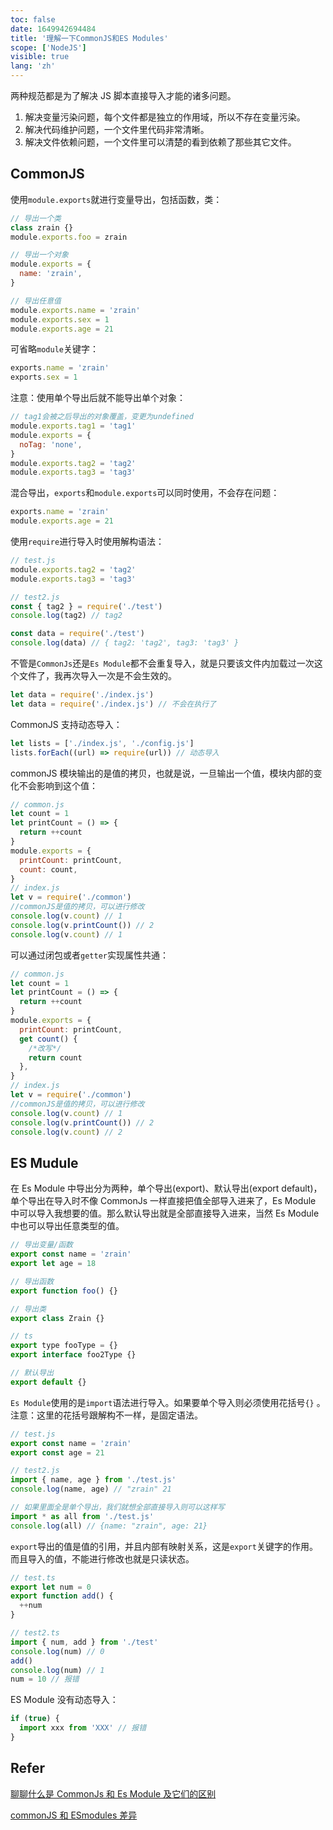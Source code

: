 ```yaml
---
toc: false
date: 1649942694484
title: '理解一下CommonJS和ES Modules'
scope: ['NodeJS']
visible: true
lang: 'zh'
---
```


两种规范都是为了解决 JS 脚本直接导入才能的诸多问题。

1. 解决变量污染问题，每个文件都是独立的作用域，所以不存在变量污染。
2. 解决代码维护问题，一个文件里代码非常清晰。
3. 解决文件依赖问题，一个文件里可以清楚的看到依赖了那些其它文件。

## CommonJS

使用`module.exports`就进行变量导出，包括函数，类：

```javascript
// 导出一个类
class zrain {}
module.exports.foo = zrain

// 导出一个对象
module.exports = {
  name: 'zrain',
}

// 导出任意值
module.exports.name = 'zrain'
module.exports.sex = 1
module.exports.age = 21
```

可省略`module`关键字：

```javascript
exports.name = 'zrain'
exports.sex = 1
```

注意：使用单个导出后就不能导出单个对象：

```javascript
// tag1会被之后导出的对象覆盖，变更为undefined
module.exports.tag1 = 'tag1'
module.exports = {
  noTag: 'none',
}
module.exports.tag2 = 'tag2'
module.exports.tag3 = 'tag3'
```

混合导出，`exports`和`module.exports`可以同时使用，不会存在问题：

```javascript
exports.name = 'zrain'
module.exports.age = 21
```

使用`require`进行导入时使用解构语法：

```javascript
// test.js
module.exports.tag2 = 'tag2'
module.exports.tag3 = 'tag3'

// test2.js
const { tag2 } = require('./test')
console.log(tag2) // tag2

const data = require('./test')
console.log(data) // { tag2: 'tag2', tag3: 'tag3' }
```

不管是`CommonJs`还是`Es Module`都不会重复导入，就是只要该文件内加载过一次这个文件了，我再次导入一次是不会生效的。

```javascript
let data = require('./index.js')
let data = require('./index.js') // 不会在执行了
```

CommonJS 支持动态导入：

```javascript
let lists = ['./index.js', './config.js']
lists.forEach((url) => require(url)) // 动态导入
```

commonJS 模块输出的是值的拷贝，也就是说，一旦输出一个值，模块内部的变化不会影响到这个值：

```javascript
// common.js
let count = 1
let printCount = () => {
  return ++count
}
module.exports = {
  printCount: printCount,
  count: count,
}
// index.js
let v = require('./common')
//commonJS是值的拷贝，可以进行修改
console.log(v.count) // 1
console.log(v.printCount()) // 2
console.log(v.count) // 1
```

可以通过闭包或者`getter`实现属性共通：

```javascript
// common.js
let count = 1
let printCount = () => {
  return ++count
}
module.exports = {
  printCount: printCount,
  get count() {
    /*改写*/
    return count
  },
}
// index.js
let v = require('./common')
//commonJS是值的拷贝，可以进行修改
console.log(v.count) // 1
console.log(v.printCount()) // 2
console.log(v.count) // 2
```

## ES Mudule

在 Es Module 中导出分为两种，单个导出(export)、默认导出(export default)，单个导出在导入时不像 CommonJs 一样直接把值全部导入进来了，Es Module 中可以导入我想要的值。那么默认导出就是全部直接导入进来，当然 Es Module 中也可以导出任意类型的值。

```javascript
// 导出变量/函数
export const name = 'zrain'
export let age = 18

// 导出函数
export function foo() {}

// 导出类
export class Zrain {}

// ts
export type fooType = {}
export interface foo2Type {}

// 默认导出
export default {}
```

`Es Module`使用的是`import`语法进行导入。如果要单个导入则必须使用花括号`{}` 。注意：这里的花括号跟解构不一样，是固定语法。

```javascript
// test.js
export const name = 'zrain'
export const age = 21

// test2.js
import { name, age } from './test.js'
console.log(name, age) // "zrain" 21

// 如果里面全是单个导出，我们就想全部直接导入则可以这样写
import * as all from './test.js'
console.log(all) // {name: "zrain", age: 21}
```

`export`导出的值是值的引用，并且内部有映射关系，这是`export`关键字的作用。而且导入的值，不能进行修改也就是只读状态。

```typescript
// test.ts
export let num = 0
export function add() {
  ++num
}

// test2.ts
import { num, add } from './test'
console.log(num) // 0
add()
console.log(num) // 1
num = 10 // 报错
```

ES Module 没有动态导入：

```typescript
if (true) {
  import xxx from 'XXX' // 报错
}
```

## Refer

[聊聊什么是 CommonJs 和 Es Module 及它们的区别](https://blog.csdn.net/weixin_44165167/article/details/114688927)

[commonJS 和 ESmodules 差异](https://zhuanlan.zhihu.com/p/219806376)
